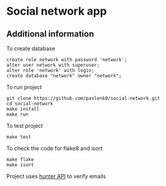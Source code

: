 # Social network app

## Additional information

To create database

```
create role network with password 'network';
alter user network with superuser;
alter role 'network' with login;
create database "network" owner "network";
```

To run project

```
git clone https://github.com/pavlenk0/social-network.git
cd social-network
make install
make run
```

To test project

```
make test
```

To check the code for flake8 and isort

```
make flake
make isort
```

Project uses [hunter API](https://hunter.io/api/v2/docs) to verify emails
